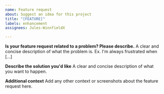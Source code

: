 ```yaml
---
name: Feature request
about: Suggest an idea for this project
title: "[FEATURE]"
labels: enhancement
assignees: Jules-WinnfieldX

---
```


**Is your feature request related to a problem? Please describe.**
A clear and concise description of what the problem is. Ex. I'm always frustrated when [...]

**Describe the solution you'd like**
A clear and concise description of what you want to happen.

**Additional context**
Add any other context or screenshots about the feature request here.

